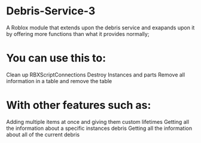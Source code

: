 # Debris-Service-3

 A Roblox module that extends upon the debris service and exapands upon it by offering more functions than what it provides normally;
# You can use this to:
 Clean up RBXScriptConnections
 Destroy Instances and parts
 Remove all information in a table and remove the table
# With other features such as:
 Adding multiple items at once and giving them custom lifetimes
 Getting all the information about a specific instances debris
 Getting all the information about all of the current debris
